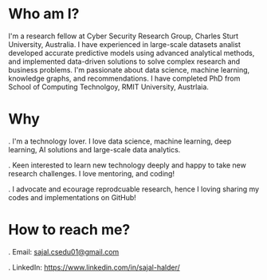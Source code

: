 # Who am I?

I'm a research fellow at Cyber Security Research Group, Charles Sturt University, Australia. I have experienced in large-scale datasets analist developed accurate predictive models using advanced analytical methods, and implemented data-driven solutions to solve complex research and business problems. I'm passionate about data science, machine learning, knowledge graphs, and recommendations. I have completed PhD from School of Computing Technolgoy, RMIT University, Austrlaia. 

# Why 

. I'm a technology lover. I love data science, machine learning, deep learning, AI solutions and large-scale data analytics.

. Keen interested to learn new technology deeply and happy to take new research challenges. I love mentoring, and coding! 

. I advocate and ecourage reprodcuable research, hence I loving sharing my codes and implementations on GitHub!


# How to reach me? 

. Email: sajal.csedu01@gmail.com 

. LinkedIn: https://www.linkedin.com/in/sajal-halder/
